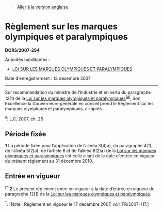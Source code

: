 > [Aller à la version anglaise](/en/Regulations/Statutory%20Orders%20and%20Regulations/2007/294.md)

# Règlement sur les marques olympiques et paralympiques

**DORS/2007-294**

Autorités habilitantes : 
- [LOI SUR LES MARQUES OLYMPIQUES ET PARALYMPIQUES](/fr/Lois/Lois%20du%20Canada/2007/ch.%2025.md)

Date d'enregistrement : 13 décembre 2007

----------

Sur recommandation du ministre de l’Industrie et en vertu du paragraphe 12(1) de la [Loi sur les marques olympiques et paralympiques](/fr/Lois/Lois%20du%20Canada/2007/ch.%2025.md)<sup><a href='#nbp_Reglement_hq_2510'>[a]</a></sup>, Son Excellence la Gouverneure générale en conseil prend le Règlement sur les marques olympiques et paralympiques, ci-après.

<a name='nbp_Reglement_hq_2510'><sup>a</sup></a>: L.C. 2007, ch. 25<br />




## Période fixée


**1** La période fixée pour l’application de l’alinéa 3(4)a), du paragraphe 4(1), de l’alinéa 5(2)a), de l’article 6 et de l’alinéa 8(2)a) de la [Loi sur les marques olympiques et paralympiques](/fr/Lois/Lois%20du%20Canada/2007/ch.%2025.md) est celle allant de la date d’entrée en vigueur du présent règlement au 31 décembre 2010.




## Entrée en vigueur


<sup><a href='#footnotestar_f'>[*]</a></sup>**2** Le présent règlement entre en vigueur à la date d’entrée en vigueur du paragraphe 12(1) de la [Loi sur les marques olympiques et paralympiques](/fr/Lois/Lois%20du%20Canada/2007/ch.%2025.md).

<a name='footnotestar_f'><sup>*</sup></a>: [Note : Règlement en vigueur le 17 décembre 2007, *voir* TR/2007-117.]<br />


